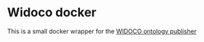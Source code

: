 # Widoco docker

This is a small docker wrapper for the [WIDOCO ontology publisher](https://github.com/dgarijo/Widoco)
